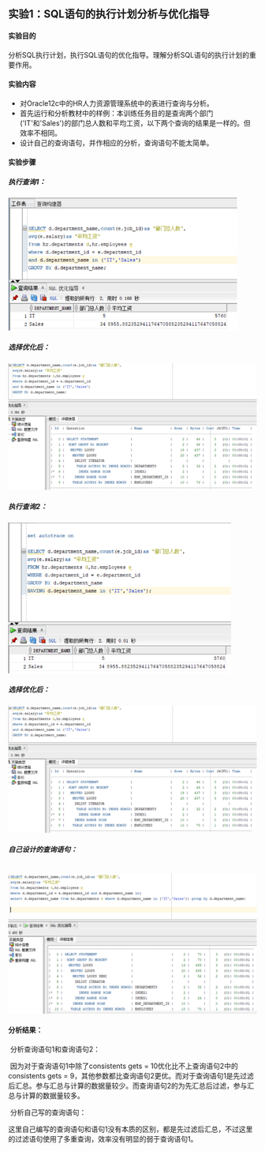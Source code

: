 ## 实验1：SQL语句的执行计划分析与优化指导

#### **实验目的**

​	分析SQL执行计划，执行SQL语句的优化指导。理解分析SQL语句的执行计划的重要作用。

#### **实验内容**

- 对Oracle12c中的HR人力资源管理系统中的表进行查询与分析。
- 首先运行和分析教材中的样例：本训练任务目的是查询两个部门('IT'和'Sales')的部门总人数和平均工资，以下两个查询的结果是一样的。但效率不相同。
- 设计自己的查询语句，并作相应的分析，查询语句不能太简单。

#### **实验步骤**

##### 	执行查询1：

<img src="./1.png" style="zoom: 67%;" />

##### 	选择优化后：

<img src="3.png" style="zoom: 50%;" />

##### 	执行查询2：

<img src="2.png" style="zoom:67%;" />

##### 	选择优化后：

<img src="4.png" style="zoom:50%;" />

##### 自己设计的查询语句：

​							<img src="5.png" style="zoom:50%;" />

#### 分析结果：

​	分析查询语句1和查询语句2：

​		因为对于查询语句1中除了consistents gets = 10优化比不上查询语句2中的consistents gets = 9，其他参数都比查询语句2更优。而对于查询语句1是先过滤后汇总。参与汇总与计算的数据量较少。而查询语句2的为先汇总后过滤，参与汇总与计算的数据量较多。

​	分析自己写的查询语句：

​		这里自己编写的查询语句和语句1没有本质的区别，都是先过滤后汇总，不过这里的过滤语句使用了多重查询，效率没有明显的弱于查询语句1。



 

